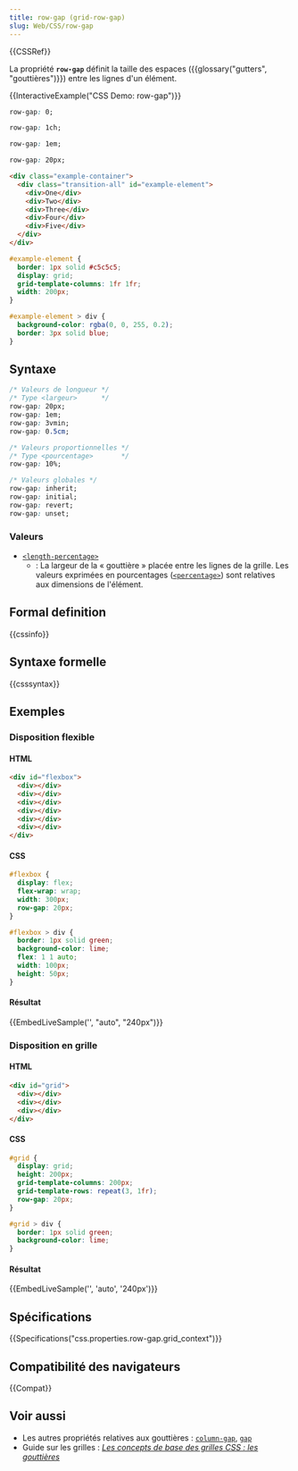 ```yaml
---
title: row-gap (grid-row-gap)
slug: Web/CSS/row-gap
---
```


{{CSSRef}}

La propriété **`row-gap`** définit la taille des espaces ({{glossary("gutters", "gouttières")}}) entre les lignes d'un élément.

{{InteractiveExample("CSS Demo: row-gap")}}

```css interactive-example-choice
row-gap: 0;
```

```css interactive-example-choice
row-gap: 1ch;
```

```css interactive-example-choice
row-gap: 1em;
```

```css interactive-example-choice
row-gap: 20px;
```

```html interactive-example
<div class="example-container">
  <div class="transition-all" id="example-element">
    <div>One</div>
    <div>Two</div>
    <div>Three</div>
    <div>Four</div>
    <div>Five</div>
  </div>
</div>
```

```css interactive-example
#example-element {
  border: 1px solid #c5c5c5;
  display: grid;
  grid-template-columns: 1fr 1fr;
  width: 200px;
}

#example-element > div {
  background-color: rgba(0, 0, 255, 0.2);
  border: 3px solid blue;
}
```

## Syntaxe

```css
/* Valeurs de longueur */
/* Type <largeur>      */
row-gap: 20px;
row-gap: 1em;
row-gap: 3vmin;
row-gap: 0.5cm;

/* Valeurs proportionnelles */
/* Type <pourcentage>       */
row-gap: 10%;

/* Valeurs globales */
row-gap: inherit;
row-gap: initial;
row-gap: revert;
row-gap: unset;
```

### Valeurs

- [`<length-percentage>`](/fr/docs/Web/CSS/length-percentage)
  - : La largeur de la « gouttière » placée entre les lignes de la grille. Les valeurs exprimées en pourcentages ([`<percentage>`](/fr/docs/Web/CSS/percentage)) sont relatives aux dimensions de l'élément.

## Formal definition

{{cssinfo}}

## Syntaxe formelle

{{csssyntax}}

## Exemples

### Disposition flexible

#### HTML

```html
<div id="flexbox">
  <div></div>
  <div></div>
  <div></div>
  <div></div>
  <div></div>
  <div></div>
</div>
```

#### CSS

```css
#flexbox {
  display: flex;
  flex-wrap: wrap;
  width: 300px;
  row-gap: 20px;
}

#flexbox > div {
  border: 1px solid green;
  background-color: lime;
  flex: 1 1 auto;
  width: 100px;
  height: 50px;
}
```

#### Résultat

{{EmbedLiveSample('', "auto", "240px")}}

### Disposition en grille

#### HTML

```html
<div id="grid">
  <div></div>
  <div></div>
  <div></div>
</div>
```

#### CSS

```css
#grid {
  display: grid;
  height: 200px;
  grid-template-columns: 200px;
  grid-template-rows: repeat(3, 1fr);
  row-gap: 20px;
}

#grid > div {
  border: 1px solid green;
  background-color: lime;
}
```

#### Résultat

{{EmbedLiveSample('', 'auto', '240px')}}

## Spécifications

{{Specifications("css.properties.row-gap.grid_context")}}

## Compatibilité des navigateurs

{{Compat}}

## Voir aussi

- Les autres propriétés relatives aux gouttières&nbsp;: [`column-gap`](/fr/docs/Web/CSS/column-gap), [`gap`](/fr/docs/Web/CSS/gap)
- Guide sur les grilles&nbsp;: _[Les concepts de base des grilles CSS&nbsp;: les gouttières](/fr/docs/Web/CSS/CSS_grid_layout/Basic_concepts_of_grid_layout#les_goutti%c3%a8res)_
